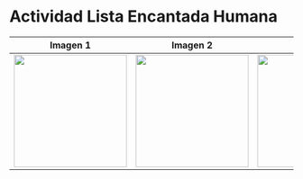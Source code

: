 # Actividad Lista Encantada Humana 

| Imagen 1 | Imagen 2 | Imagen 3 |
|-----------|-----------|-----------|
| <img src="https://github.com/user-attachments/assets/a092f89b-a822-4499-91f0-0ef8d31ae16a" width="200"> | <img src="https://github.com/user-attachments/assets/ed94720f-23f0-4c21-a8eb-8ab748a86f80" width="200"> | <img src="https://github.com/user-attachments/assets/e11b4929-2bee-4dc5-9cbf-6e0864d2cb94" width="200"> |
